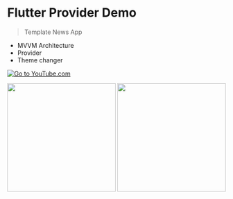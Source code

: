 # Flutter Provider Demo

> Template News App

- MVVM Architecture
- Provider
- Theme changer

[![Go to YouTube.com](https://cdn2.iconfinder.com/data/icons/social-icons-color/512/youtube-128.png)](https://www.youtube.com/watch?v=FuKfFSFPRVM)

<kbd><img src="https://raw.githubusercontent.com/ahmeteminkara/flutter_provider_demo/master/media/gif1.gif" width="250" /></kbd> <kbd><img src="https://raw.githubusercontent.com/ahmeteminkara/flutter_provider_demo/master/media/gif2.gif" width="250" /></kbd>

